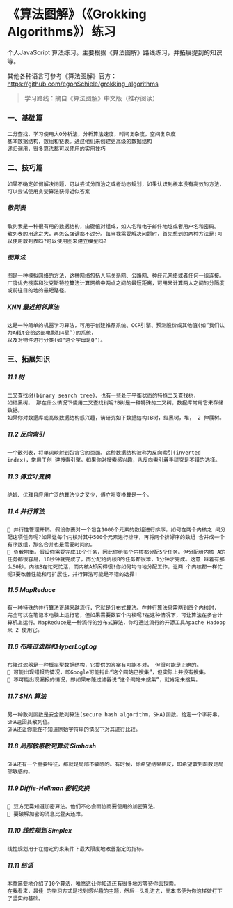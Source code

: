 # 《算法图解》（《Grokking Algorithms》）练习

个人JavaScript 算法练习。主要根据《算法图解》路线练习，并拓展提到的知识等。

其他各种语言可参考《算法图解》官方：https://github.com/egonSchiele/grokking_algorithms

> 学习路线：摘自《算法图解》中文版（推荐阅读）

### 一、基础篇

    二分查找，学习使用大O分析法，分析算法速度，时间复杂度，空间复杂度
    基本数据结构，数组和链表。通过他们来创建更高级的数据结构
    递归调用，很多算法都可以使用的实用技巧

### 二、技巧篇

    如果不确定如何解决问题，可以尝试分而治之或者动态规划，如果认识到根本没有高效的方法，可以尝试使用贪婪算法获得近似答案

##### 散列表

    散列表是一种很有用的数据结构，由键值对组成，如人名和电子邮件地址或者用户名和密码。
    散列表的用途之大，再怎么强调都不过分。每当我需要解决问题时，首先想到的两种方法是:可以使用散列表吗?可以使用图来建立模型吗?

##### 图算法

    图是一种模拟网络的方法，这种网络包括人际关系网、公路网、神经元网络或者任何一组连接。
    广度优先搜索和狄克斯特拉算法计算网络中两点之间的最短距离，可用来计算两人之间的分隔度或前往目的地的最短路径。

##### KNN 最近相邻算法

    这是一种简单的机器学习算法，可用于创建推荐系统、OCR引擎、预测股价或其他值(如“我们认为Adit会给这部电影打4星”)的系统，
    以及对物件进行分类(如“这个字母是Q”)。

### 三、拓展知识

##### 11.1 树

    二叉查找树(binary search tree)、也有一些处于平衡状态的特殊二叉查找树，
    如红黑树。 那在什么情况下使用二叉查找树呢?B树是一种特殊的二叉树，数据库常用它来存储数据。
    如果你对数据库或高级数据结构感兴趣，请研究如下数据结构:B树，红黑树，堆， 2 伸展树。

##### 11.2 反向索引

    一个散列表，将单词映射到包含它的页面。这种数据结构被称为反向索引(inverted index)，常用于创 建搜索引擎。如果你对搜索感兴趣，从反向索引着手研究是不错的选择。

##### 11.3 傅立叶变换

    绝妙、优雅且应用广泛的算法少之又少，傅立叶变换算是一个。

##### 11.4 并行算法

     并行性管理开销。假设你要对一个包含1000个元素的数组进行排序，如何在两个内核之 间分配这项任务呢?如果让每个内核对其中500个元素进行排序，再将两个排好序的数组 合并成一个有序数组，那么合并也是需要时间的。
     负载均衡。假设你需要完成10个任务，因此你给每个内核都分配5个任务。但分配给内核 A的任务都很容易，10秒钟就完成了，而分配给内核B的任务都很难，1分钟才完成。这意 味着有那么50秒，内核B在忙死忙活，而内核A却闲得很!你如何均匀地分配工作，让两 个内核都一样忙呢?要改善性能和可扩展性，并行算法可能是不错的选择!

##### 11.5 MapReduce

    有一种特殊的并行算法正越来越流行，它就是分布式算法。在并行算法只需两到四个内核时， 完全可以在笔记本电脑上运行它，但如果需要数百个内核呢?在这种情况下，可让算法在多台计 算机上运行。MapReduce是一种流行的分布式算法，你可通过流行的开源工具Apache Hadoop来 2 使用它。

##### 11.6 布隆过滤器和HyperLogLog

    布隆过滤器是一种概率型数据结构，它提供的答案有可能不对， 但很可能是正确的。
     可能出现错报的情况，即Google可能指出“这个网站已搜集”，但实际上并没有搜集。 
     不可能出现漏报的情况，即如果布隆过滤器说“这个网站未搜集”，就肯定未搜集。 

##### 11.7 SHA 算法

    另一种散列函数是安全散列算法(secure hash algorithm，SHA)函数。给定一个字符串，SHA返回其散列值。
    SHA还让你能在不知道原始字符串的情况下对其进行比较。

##### 11.8 局部敏感散列算法 Simhash

    SHA还有一个重要特征，那就是局部不敏感的。有时候，你希望结果相反，即希望散列函数是局部敏感的。

##### 11.9 Diffie-Hellman 密钥交换

     双方无需知道加密算法。他们不必会面协商要使用的加密算法。
     要破解加密的消息比登天还难。

##### 11.10 线性规划 Simplex
    
    线性规划用于在给定约束条件下最大限度地改善指定的指标。

##### 11.11 结语

    本章简要地介绍了10个算法，唯愿这让你知道还有很多地方等待你去探索。
    在我看来，最佳 的学习方式是找到感兴趣的主题，然后一头扎进去，而本书便为你这样做打下了坚实的基础。
